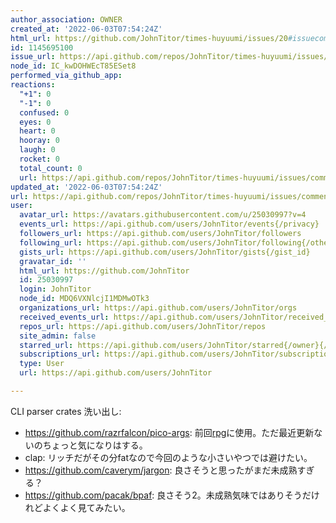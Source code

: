 ```yaml
---
author_association: OWNER
created_at: '2022-06-03T07:54:24Z'
html_url: https://github.com/JohnTitor/times-huyuumi/issues/20#issuecomment-1145695100
id: 1145695100
issue_url: https://api.github.com/repos/JohnTitor/times-huyuumi/issues/20
node_id: IC_kwDOHWEcT85ESet8
performed_via_github_app: 
reactions:
  "+1": 0
  "-1": 0
  confused: 0
  eyes: 0
  heart: 0
  hooray: 0
  laugh: 0
  rocket: 0
  total_count: 0
  url: https://api.github.com/repos/JohnTitor/times-huyuumi/issues/comments/1145695100/reactions
updated_at: '2022-06-03T07:54:24Z'
url: https://api.github.com/repos/JohnTitor/times-huyuumi/issues/comments/1145695100
user:
  avatar_url: https://avatars.githubusercontent.com/u/25030997?v=4
  events_url: https://api.github.com/users/JohnTitor/events{/privacy}
  followers_url: https://api.github.com/users/JohnTitor/followers
  following_url: https://api.github.com/users/JohnTitor/following{/other_user}
  gists_url: https://api.github.com/users/JohnTitor/gists{/gist_id}
  gravatar_id: ''
  html_url: https://github.com/JohnTitor
  id: 25030997
  login: JohnTitor
  node_id: MDQ6VXNlcjI1MDMwOTk3
  organizations_url: https://api.github.com/users/JohnTitor/orgs
  received_events_url: https://api.github.com/users/JohnTitor/received_events
  repos_url: https://api.github.com/users/JohnTitor/repos
  site_admin: false
  starred_url: https://api.github.com/users/JohnTitor/starred{/owner}{/repo}
  subscriptions_url: https://api.github.com/users/JohnTitor/subscriptions
  type: User
  url: https://api.github.com/users/JohnTitor

---
```

CLI parser crates 洗い出し:

- https://github.com/razrfalcon/pico-args: 前回[rpg](https://github.com/JohnTitor/rpg)に使用。ただ最近更新ないのちょっと気になりはする。
- clap: リッチだがその分fatなので今回のような小さいやつでは避けたい。
- https://github.com/caverym/jargon: 良さそうと思ったがまだ未成熟すぎる？
- https://github.com/pacak/bpaf: 良さそう2。未成熟気味ではありそうだけれどよくよく見てみたい。
